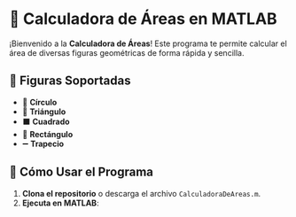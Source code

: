 # 📐 Calculadora de Áreas en MATLAB

¡Bienvenido a la **Calculadora de Áreas**! Este programa te permite calcular el área de diversas figuras geométricas de forma rápida y sencilla.

## 🧩 Figuras Soportadas
- 🔵 **Círculo**
- 📐 **Triángulo**
- ⬛ **Cuadrado**
- 📏 **Rectángulo**
- ➖ **Trapecio**

## 🚀 Cómo Usar el Programa
1. **Clona el repositorio** o descarga el archivo `CalculadoraDeAreas.m`.
2. **Ejecuta en MATLAB**: